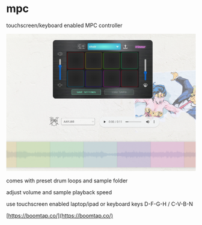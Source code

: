# mpc

touchscreen/keyboard enabled MPC controller

![screenshot](https://github.com/hunterphillips/mpc/blob/master/functions/public/img/mpcHomeScreen.PNG)

comes with preset drum loops and sample folder

adjust volume and sample playback speed

use touchscreen enabled laptop/ipad or keyboard keys D-F-G-H / C-V-B-N

[https://boomtap.co/](https://boomtap.co/)
